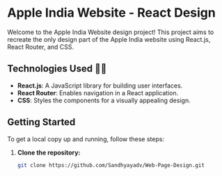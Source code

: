  # Apple India Website - React Design

Welcome to the Apple India Website design project! This project aims to recreate the only design part of the Apple India website using React.js, React Router, and CSS.

##  Technologies Used 👩‍💻

- **React.js**: A JavaScript library for building user interfaces.
- **React Router**: Enables navigation in a React application.
- **CSS**: Styles the components for a visually appealing design.


##  Getting Started

To get a local copy up and running, follow these steps:

1. **Clone the repository:**

   ```bash
   git clone https://github.com/Sandhyayadv/Web-Page-Design.git
